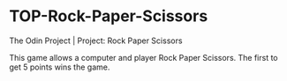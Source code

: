 # TOP-Rock-Paper-Scissors
The Odin Project | Project: Rock Paper Scissors

This game allows a computer and player Rock Paper Scissors. The first to get 5 points wins the game.